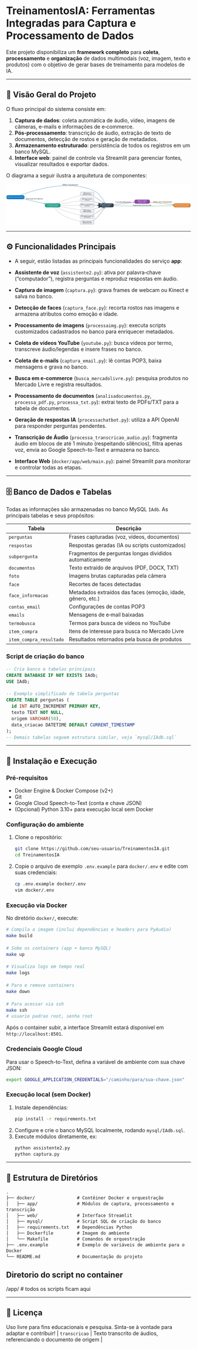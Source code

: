 # TreinamentosIA: Ferramentas Integradas para Captura e Processamento de Dados

Este projeto disponibiliza um **framework completo** para **coleta**, **processamento** e **organização** de dados multimodais (voz, imagem, texto e produtos) com o objetivo de gerar bases de treinamento para modelos de IA.

---

## 📖 Visão Geral do Projeto

O fluxo principal do sistema consiste em:

1. **Captura de dados**: coleta automática de áudio, vídeo, imagens de câmeras, e-mails e informações de e‑commerce.
2. **Pós‑processamento**: transcrição de áudio, extração de texto de documentos, detecção de rostos e geração de metadados.
3. **Armazenamento estruturado**: persistência de todos os registros em um banco MySQL.
4. **Interface web**: painel de controle via Streamlit para gerenciar fontes, visualizar resultados e exportar dados.

O diagrama a seguir ilustra a arquitetura de componentes:

![Arquitetura do Projeto](Diagrama_Ferramentas_Treinamento_Comercial.png)

---

## ⚙️ Funcionalidades Principais
- A seguir, estão listadas as principais funcionalidades do serviço **app**:

- **Assistente de voz** (`assistente2.py`): ativa por palavra‑chave (“computador”), registra perguntas e reproduz respostas em áudio.
- **Captura de imagem** (`captura.py`): grava frames de webcam ou Kinect e salva no banco.
- **Detecção de faces** (`captura_face.py`): recorta rostos nas imagens e armazena atributos como emoção e idade.
- **Processamento de imagens** (`processaimg.py`): executa scripts customizados cadastrados no banco para enriquecer metadados.
- **Coleta de vídeos YouTube** (`youtube.py`): busca vídeos por termo, transcreve áudio/legendas e insere frases no banco.
- **Coleta de e‑mails** (`captura_email.py`): lê contas POP3, baixa mensagens e grava no banco.
- **Busca em e‑commerce** (`busca_mercadolivre.py`): pesquisa produtos no Mercado Livre e registra resultados.
- **Processamento de documentos** (`analisadocumentos.py`, `processa_pdf.py`, `processa_txt.py`): extrai texto de PDFs/TXT para a tabela de documentos.
- **Geração de respostas IA** (`processachatbot.py`): utiliza a API OpenAI para responder perguntas pendentes.
- **Transcrição de Áudio** (`processa_transcricao_audio.py`): fragmenta áudio em blocos de até 1 minuto (respeitando silêncios), filtra apenas voz, envia ao Google Speech-to-Text e armazena no banco.
- **Interface Web** (`docker/app/web/main.py`): painel Streamlit para monitorar e controlar todas as etapas.

---

## 🗄️ Banco de Dados e Tabelas

Todas as informações são armazenadas no banco MySQL `IAdb`. As principais tabelas e seus propósitos:

| Tabela                   | Descrição                                                             |
|--------------------------|-----------------------------------------------------------------------|
| `perguntas`             | Frases capturadas (voz, vídeos, documentos)                           |
| `respostas`             | Respostas geradas (IA ou scripts customizados)                        |
| `subpergunta`           | Fragmentos de perguntas longas divididos automaticamente              |
| `documentos`            | Texto extraído de arquivos (PDF, DOCX, TXT)                           |
| `foto`                  | Imagens brutas capturadas pela câmera                                 |
| `face`                  | Recortes de faces detectadas                                          |
| `face_informacao`       | Metadados extraídos das faces (emoção, idade, gênero, etc.)           |
| `contas_email`          | Configurações de contas POP3                                          |
| `emails`                | Mensagens de e‑mail baixadas                                          |
| `termobusca`            | Termos para busca de vídeos no YouTube                                |
| `item_compra`           | Itens de interesse para busca no Mercado Livre                        |
| `item_compra_resultado` | Resultados retornados pela busca de produtos                          |

### Script de criação do banco

```sql
-- Cria banco e tabelas principais
CREATE DATABASE IF NOT EXISTS IAdb;
USE IAdb;

-- Exemplo simplificado de tabela perguntas
CREATE TABLE perguntas (
  id INT AUTO_INCREMENT PRIMARY KEY,
  texto TEXT NOT NULL,
  origem VARCHAR(50),
  data_criacao DATETIME DEFAULT CURRENT_TIMESTAMP
);
-- Demais tabelas seguem estrutura similar, veja `mysql/IAdb.sql`
```

---

## 🚀 Instalação e Execução

### Pré-requisitos

- Docker Engine & Docker Compose (v2+)
- Git
- Google Cloud Speech-to-Text (conta e chave JSON)
- (Opcional) Python 3.10+ para execução local sem Docker

### Configuração do ambiente

1. Clone o repositório:
   ```bash
   git clone https://github.com/seu-usuario/TreinamentosIA.git
   cd TreinamentosIA
   ```
2. Copie o arquivo de exemplo `.env.example` para `docker/.env` e edite com suas credenciais:
   ```bash
   cp .env.example docker/.env
   vim docker/.env
   ```

### Execução via Docker

No diretório `docker/`, execute:

```bash
# Compila a imagem (inclui dependências e headers para PyAudio)
make build

# Sobe os containers (app + banco MySQL)
make up

# Visualiza logs em tempo real
make logs

# Para e remove containers
make down

# Para acessar via ssh
make ssh
# usuario padrao root, senha root
```

Após o container subir, a interface Streamlit estará disponível em `http://localhost:8501`.

### Credenciais Google Cloud
Para usar o Speech-to-Text, defina a variável de ambiente com sua chave JSON:
```bash
export GOOGLE_APPLICATION_CREDENTIALS="/caminho/para/sua-chave.json"
```

### Execução local (sem Docker)

1. Instale dependências:
   ```bash
   pip install -r requirements.txt
   ```
2. Configure e crie o banco MySQL localmente, rodando `mysql/IAdb.sql`.
3. Execute módulos diretamente, ex:
   ```bash
   python assistente2.py
   python captura.py
   ```

---

## 📂 Estrutura de Diretórios

```
.
├── docker/                # Contêiner Docker e orquestração
│   ├── app/               # Módulos de captura, processamento e transcrição
│   ├── web/               # Interface Streamlit
│   ├── mysql/             # Script SQL de criação do banco
│   ├── requirements.txt   # Dependências Python
│   ├── Dockerfile         # Imagem do ambiente
│   └── Makefile           # Comandos de orquestração
├── .env.example           # Exemplo de variáveis de ambiente para o Docker
└── README.md              # Documentação do projeto
```

## Diretorio do script no container
/app/ # todos os scripts ficam aqui


---

## 📝 Licença

Uso livre para fins educacionais e pesquisa. Sinta-se à vontade para adaptar e contribuir!
| `transcricao`           | Texto transcrito de áudios, referenciando o documento de origem       |
